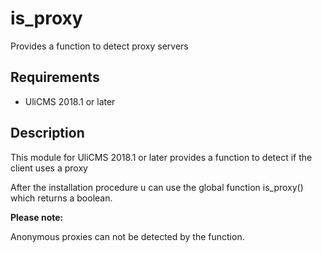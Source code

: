 # is_proxy

Provides a function to detect proxy servers

## Requirements

* UliCMS 2018.1 or later

## Description

This module for UliCMS 2018.1 or later provides a function to detect if the client uses a proxy

After the installation procedure u can use the global function is_proxy() which returns a boolean.

**Please note:**
 
Anonymous proxies can not be detected by the function.

